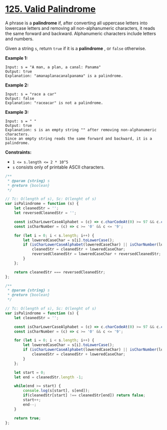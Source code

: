 # [125. Valid Palindrome](https://leetcode.com/problems/valid-palindrome/description/)

A phrase is a **palindrome**  if, after converting all uppercase letters into lowercase letters and removing all non-alphanumeric characters, it reads the same forward and backward. Alphanumeric characters include letters and numbers.

Given a string `s`, return `true` if it is a **palindrome** , or `false` otherwise.

**Example 1:**

```
Input: s = "A man, a plan, a canal: Panama"
Output: true
Explanation: "amanaplanacanalpanama" is a palindrome.
```

**Example 2:**

```
Input: s = "race a car"
Output: false
Explanation: "raceacar" is not a palindrome.
```

**Example 3:**

```
Input: s = " "
Output: true
Explanation: s is an empty string "" after removing non-alphanumeric characters.
Since an empty string reads the same forward and backward, it is a palindrome.
```

**Constraints:**

- `1 <= s.length <= 2 * 10^5`
- `s` consists only of printable ASCII characters.


```js
/**
 * @param {string} s
 * @return {boolean}
 */

// Tc: O(length of s), Sc: O(lenght of s)
var isPalindrome = function (s) {
    let cleanedStr = '';
    let reversedCleanedStr = '';

    const isCharLowerCaseAlphabet = (c) => c.charCodeAt(0) >= 97 && c.charCodeAt(0) <= 122;
    const isCharNumber = (c) => c >= '0' && c <= '9';

    for (let i = 0; i < s.length; i++) {
        let loweredCaseChar = s[i].toLowerCase();
        if (isCharLowerCaseAlphabet(loweredCaseChar) || isCharNumber(loweredCaseChar)) {
            cleanedStr = cleanedStr + loweredCaseChar;
            reversedCleanedStr = loweredCaseChar + reversedCleanedStr;
        }
    };

    return cleanedStr === reversedCleanedStr;
};
```

```js
/**
 * @param {string} s
 * @return {boolean}
 */

// Tc: O(length of s), Sc: O(lenght of s)
var isPalindrome = function (s) {
    let cleanedStr = '';

    const isCharLowerCaseAlphabet = (c) => c.charCodeAt(0) >= 97 && c.charCodeAt(0) <= 122;
    const isCharNumber = (c) => c >= '0' && c <= '9';

    for (let i = 0; i < s.length; i++) {
        let loweredCaseChar = s[i].toLowerCase();
        if (isCharLowerCaseAlphabet(loweredCaseChar) || isCharNumber(loweredCaseChar)) {
            cleanedStr = cleanedStr + loweredCaseChar;
        }
    };

    let start = 0;
    let end = cleanedStr.length -1;

    while(end >= start) {
        console.log(s[start], s[end]);
        if(cleanedStr[start] !== cleanedStr[end]) return false;
        start++;
        end--;
    }

    return true;
};
```
